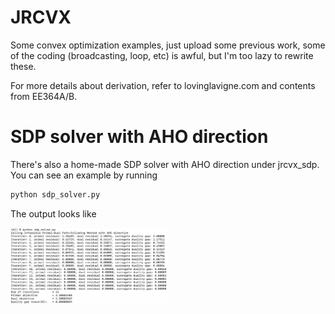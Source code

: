 # JRCVX

Some convex optimization examples, just upload some previous work, some of the coding (broadcasting, loop, etc) is awful, but I'm too lazy to rewrite these.

For more details about derivation, refer to lovinglavigne.com and contents from EE364A/B.

# SDP solver with AHO direction
There's also a home-made SDP solver with AHO direction under jrcvx_sdp.
You can see an example by running 

``` python
python sdp_solver.py
```

The output looks like 
<p>
  <img width="50%" src="https://github.com/bstars/JRCVX/blob/main/jrcvx_sdp/sdp_output.png">
</p>
